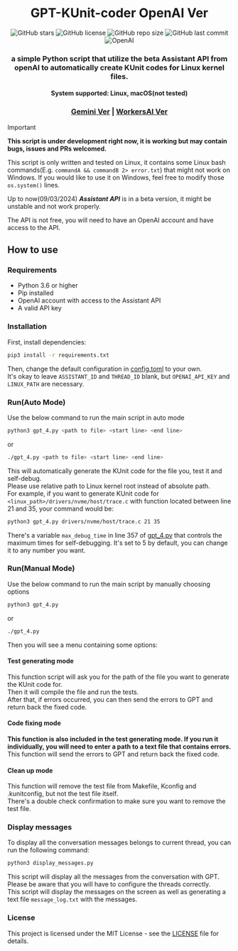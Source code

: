 <h1 align="center">GPT-KUnit-coder OpenAI Ver</h1>
<p align="center">
    <a href="https://github.com/sahuidhsu/GPT-KUnit-coder/stargazers" style="text-decoration:none" >
        <img src="https://img.shields.io/github/stars/sahuidhsu/GPT-KUnit-coder.svg" alt="GitHub stars"/>
    </a>
    <a href="https://github.com/sahuidhsu/GPT-KUnit-coder/blob/main/LICENSE" style="text-decoration:none" >
        <img src="https://img.shields.io/github/license/sahuidhsu/GPT-KUnit-coder" alt="GitHub license"/>
    </a>
    <img src="https://img.shields.io/github/repo-size/sahuidhsu/GPT-KUnit-coder" alt="GitHub repo size"/>
    <img src="https://img.shields.io/github/last-commit/sahuidhsu/GPT-KUnit-coder" alt="GitHub last commit"/>
    <br>
    <a href="https://platform.openai.com/docs/api-reference/introduction" style="text-decoration:none" >
        <img src="https://img.shields.io/badge/OpenAI-API-00A000?style=for-the-badge&logo=openai" alt="OpenAI"/>
    </a>
</p>
<h3 align="center">a simple Python script that utilize the beta Assistant API from openAI to 
automatically create KUnit codes for Linux kernel files.</h3>
<h4 align="center">System supported: Linux, macOS(not tested) </h4>
<h3 align="center"><a href="README_GEMINI.md">Gemini Ver</a> | <a href="README_WORKERS.md">WorkersAI Ver</a></h3>

> [!IMPORTANT]
> **This script is under development right now, it is working but may contain bugs, issues and PRs welcomed.**
> 
> This script is only written and tested on Linux, it contains some Linux 
bash commands(E.g. ```commandA && commandB 2> error.txt```) that might not work on Windows. If you would like to use it
on Windows, feel free to modify those ```os.system()``` lines.
> 
> Up to now(09/03/2024) ***Assistant API*** is in a beta version, it might be unstable and not work properly.
> 
> The API is not free, you will need to have an OpenAI account and have access to the API.

## How to use
### Requirements
- Python 3.6 or higher
- Pip installed
- OpenAI account with access to the Assistant API
- A valid API key
### Installation
First, install dependencies:
```bash
pip3 install -r requirements.txt
```
Then, change the default configuration in [config.toml](config.toml) to your own. \
It's okay to leave `ASSISTANT_ID` and `THREAD_ID` blank, but `OPENAI_API_KEY` and `LINUX_PATH` are necessary.

### Run(Auto Mode)
Use the below command to run the main script in auto mode
```bash
python3 gpt_4.py <path to file> <start line> <end line>
```
or
```bash
./gpt_4.py <path to file> <start line> <end line>
```
This will automatically generate the KUnit code for the file you,
test it and self-debug. \
Please use relative path to Linux kernel root instead of absolute path. \
For example, if you want to generate KUnit code for `<linux_path>/drivers/nvme/host/trace.c` with function located 
between line 21 and 35, your command would be:
```bash
python3 gpt_4.py drivers/nvme/host/trace.c 21 35
```
There's a variable `max_debug_time` in line 357 of [gpt_4.py](gpt_4.py) that controls 
the maximum times for self-debugging. It's set to 5 by default, you can change it to any number you want.

### Run(Manual Mode)
Use the below command to run the main script by manually choosing options
```bash
python3 gpt_4.py
```
or
```bash
./gpt_4.py
```
Then you will see a menu containing some options:
#### Test generating mode
This function script will ask you for the path of the file you want to generate the KUnit code for. \
Then it will compile the file and run the tests. \
After that, if errors occurred, you can then send the errors to GPT and return back the fixed code.
#### Code fixing mode
**This function is also included in the test generating mode. If you run it individually,
you will need to enter a path to a text file that contains errors.** \
This function will send the errors to GPT and return back the fixed code.
#### Clean up mode
This function will remove the test file from Makefile, Kconfig and .kunitconfig, but not the test file itself. \
There's a double check confirmation to make sure you want to remove the test file.

### Display messages
To display all the conversation messages belongs to current thread, you can run the following command:
```bash
python3 display_messages.py
```
This script will display all the messages from the conversation with GPT. \
Please be aware that you will have to configure the threads correctly. \
This script will display the messages on the screen as well as generating a text file `message_log.txt` with the messages.

### License
This project is licensed under the MIT License - see the [LICENSE](LICENSE) file for details.
